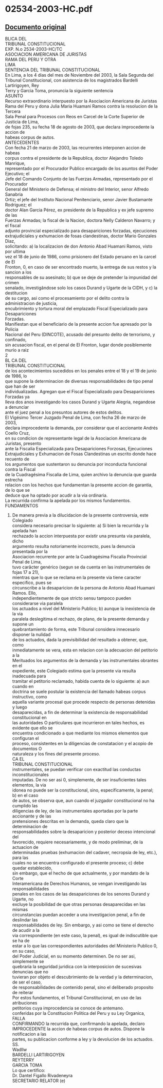 
02534-2003-HC.pdf
=================
  
[Documento original](https://tc.gob.pe/jurisprudencia/2003/02534-2003-HC.pdf)  
---  
BLICA DEL  
TRIBUNAL CONSTITUCIONAL  
EXP. N.o 2534-2003-HC/TC  
ASOCIACION AMERICANA DE JURISTAS  
RAMA DEL PERU Y OTRA  
LIMA  
SENTENCIA DEL TRIBUNAL CONSTITUCIONAL  
En Lima, a los 4 dias del mes de Noviembre del 2003, la Sala Segunda del  
Tribunal Constitucional, con asistencia de los magistrados Bardelli Lartirigoyen, Rey  
Terry y Garcia Toma, pronuncia la siguiente sentencia  
ASUNTO  
Recurso extraordinario interpuesto por la Asociacion Americana de Juristas  
Rama del Peru y dona Julia Maria Huamani Ramos contra la resolucion de la Tercera  
Sala Penal para Procesos con Reos en Carcel de la Corte Superior de Justicia de Lima,  
de fojas 235, su fecha 18 de agosto de 2003, que declara improcedente la accion de  
habeas corpus de autos.  
ANTECEDENTES  
Con fecha 21 de marzo de 2003, las recurrentes interponen accion de habeas  
corpus contra el presidente de la Republica, doctor Alejandro Toledo Manrique,  
representado por el Procurador Publico encargado de los asuntos del Poder Ejecutivo; el  
Jefe del Comando Conjunto de las Fuerzas Armadas, representado por el Procurador  
General del Ministerio de Defensa; el ministro del Interior, senor Alfredo Sanabria  
Ortiz; el jefe del Instituto Nacional Penitenciario, senor Javier Bustamante Rodriguez; el  
doctor Alan Garcia Pérez, ex presidente de la Republica y ex jefe supremo de las  
Fuerzas Armadas; la fiscal de la Nacion, doctora Nelly Calderon Navarro; y el fiscal  
adjunto provincial especializado para desapariciones forzadas, ejecuciones  
extrajudiciales y exhumacion de fosas clandestinas, doctor Mario Gonzales Diaz,  
solicitando: a) la localizacion de don Antonio Abad Huamani Ramos, visto por ultima  
vez el 18 de junio de 1986, como prisionero del Estado peruano en la carcel de El  
Fronton, 0, en caso de ser encontrado muerto, la entrega de sus restos y la sancion a los  
responsables de su asesinato; b) que se deje de pretender la impunidad del crimen  
senalado, investigândose solo los casos Durand y Ugarte de la CIDH, y c) la destitucion  
de su cargo, asi como el procesamiento por el delito contra la administracion de justicia,  
encubrimiento y tortura moral del emplazado Fiscal Especializado para Desapariciones  
Forzadas.  
Manifiestan que el beneficiario de la presente accion fue apresado por la Policia  
Nacional del Peru (DINCOTE), acusado del presunto delito de terrorismo, y confinado,  
sin acusacion fiscal, en el penal de El Fronton, lugar donde posiblemente murio a raiz  
2  
BL CA DEL  
TRIBUNAL CONSTITUCIONAL  
de los acontecimientos sucedidos en los penales entre el 18 y el 19 de junio de 1986, lo  
que supone la determinacion de diversas responsabilidades de tipo penal que han de ser  
individualizadas. Agregan que el Fiscal Especializado para Desapariciones Forzadas ya  
lleva dos anos investigando los casos Durand y Ugarte Alegria, negandose a denunciar  
ante el juez penal a los presuntos autores de estos delitos.  
El Vigésimo Tercer Juzgado Penal de Lima, con fecha 26 de marzo de 2003,  
declara improcedente la demanda, por considerar que el accionante Andrés Coello Cruz,  
en su condicion de representante legal de la Asociacion Americana de Juristas, presento  
ante la Fiscalia Especializada para Desapariciones Forzosas, Ejecuciones  
Extrajudiciales y Exhumacion de Fosas Clandestinas un escrito donde hace recuento de  
los argumentos que sustentaron su denuncia por inconducta funcional contra la Fiscal  
de la Cuadragésima Fiscalia de Lima, quien archivo la denuncia que guarda estrecha  
relacion con los hechos que fundamentan la presente accion de garantia, de lo que se  
deduce que ha optado por acudir a la via ordinaria.  
La recurrida confirma la apelada por los mismos fundamentos.  
FUNDAMENTOS  
1. De manera previa a la dilucidacion de la presente controversia, este Colegiado  
considera necesario precisar lo siguiente: a) Si bien la recurrida y la apelada han  
rechazado la accion interpuesta por existir una presunta via paralela, dicho  
argumento resulta notoriamente incorrecto, pues la denuncia presentada por la  
Asociacion recurrente por ante la Cuadragésima Fiscalia Provincial Penal de Lima,  
tuvo carâcter genérico (segun se da cuenta en las instrumentales de fojas 17 a 21),  
mientras que lo que se reclama en la presente via tiene caracter especifico, pues se  
circunscribe a la desaparicion de la persona de Antonio Abad Huamani Ramos. Ello,  
independientemente de que stricto sensu tampoco pueden considerarse via paralela  
los actuados a nivel del Ministerio Publico; b) aunque la inexistencia de la via  
paralela deslegitima el rechazo, de plano, de la presente demanda y supone un  
quebrantamiento de forma, este Tribunal considera innecesario disponer la nulidad  
de los actuados, dada la previsibilidad del resultado a obtener, que, como  
inmediatamente se vera, esta en relacion con la adecuacion del petitorio a la  
Merituados los argumentos de la demanda y las instrumentales obrantes en el  
expediente, este Colegiado estima que la presente via resulta inadecuada para  
tramitar el petitorio reclamado, habida cuenta de lo siguiente: a) aun cuando en  
doctrina se suele postular la existencia del llamado habeas corpus instructivo, como  
aquella variante procesal que procede respecto de personas detenidas y luego  
desaparecidas, a fin de determinar la existencia de responsabilidad constitucional en  
las autoridades O particulares que incurrieron en tales hechos, es evidente que ello se  
encuentra condicionado a que mediante los mismos elementos que configuran el  
proceso, consistentes en la diligencias de constatacion y el acopio de documentos O  
naturaleza y los fines del presente proceso.  
CA EL  
TRIBUNAL CONSTITUCIONAL  
instrumentales, se puedan verificar con exactitud las conductas inconstitucionales  
imputadas. De no ser asi 0, simplemente, de ser insuficientes tales elementos, la via  
idonea no puede ser la constitucional, sino, especificamente, la penal; b) en el caso  
de autos, se observa que, aun cuando el juzgador constitucional no ha cumplido las  
diligencias de ley, de las instrumentales aportadas por la parte accionante y de las  
pretensiones descritas en la demanda, queda claro que la determinacion de  
responsabilidades sobre la desaparicion y posterior deceso intencional del  
favorecido, requiere necesariamente, y de modo preliminar, de la actuacion de  
determinadas pruebas (exhumacion del cadaver, necropsia de ley, etc.), para las  
cuales no se encuentra configurado el presente proceso; c) debe quedar establecido,  
sin embargo, que el hecho de que actualmente, y por mandato de la Corte  
Interamericana de Derechos Humanos, se vengan investigando las responsabilidades  
penales en los casos de las desapariciones de los senores Durand y Ugarte, no  
excluye la posibilidad de que otras personas desaparecidas en las mismas  
circunstancias puedan acceder a una investigacion penal, a fin de deslindar las  
responsabilidades de ley. Sin embargo, y asi como se tiene el derecho de acudir a la  
via correspondiente (en este caso, la penal), es igual de indiscutible que se ha de  
estar a lo que las correspondientes autoridades del Ministerio Publico 0, en su caso,  
del Poder Judicial, en su momento determinen. De no ser asi, simplemente se  
quebraria la seguridad juridica con la interposicion de sucesivas denuncias que no  
tuvieran por objeto el descubrimiento de la verdad y la determinacion, de ser el caso,  
de responsabilidades de contenido penal, sino el deliberado proposito de reiterar  
Por estos fundamentos, el Tribunal Constitucional, en uso de las atribuciones  
petitorios cuya improcedencia se conoce de antemano.  
conferidas por la Constitucion Politica del Peru y su Ley Organica,  
FALLA  
CONFIRMANDO la recurrida que, confirmando la apelada, declaro  
IMPROCEDENTE la accion de habeas corpus de autos. Dispone la notificacion a las  
partes, su publicacion conforme a ley y la devolucion de los actuados.  
SS.  
Wadllw  
BARDELLI LARTIRIGOYEN  
REYTERRY  
GARCIA TOMA  
Lo que certifico:  
Dr. Dantel Figallo Rivadeneyra  
SECRETARIO RELATOR (e)